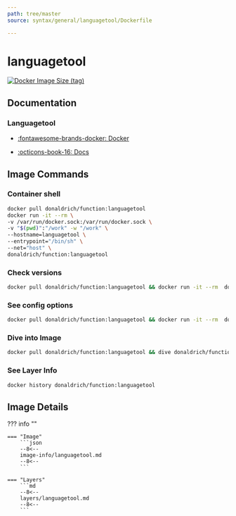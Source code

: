 ```yaml
---
path: tree/master
source: syntax/general/languagetool/Dockerfile

---
```


# languagetool

[![Docker Image Size (tag)](https://img.shields.io/docker/image-size/donaldrich/function/languagetool?color=blue&label=donaldrich/function:languagetool&logo=docker&style=flat-square)](https://hub.docker.com/r/donaldrich/function/languagetool)

## Documentation

### Languagetool

* [:fontawesome-brands-docker: Docker](https://hub.docker.com/r/silviof/docker-languagetool)

* [:octicons-book-16: Docs](https://www.languagetool.org)

## Image Commands

### Container shell

```sh
docker pull donaldrich/function:languagetool
docker run -it --rm \
-v /var/run/docker.sock:/var/run/docker.sock \
-v "$(pwd)":"/work" -w "/work" \
--hostname=languagetool \
--entrypoint="/bin/sh" \
--net="host" \
donaldrich/function:languagetool
```

### Check versions

```sh
docker pull donaldrich/function:languagetool && docker run -it --rm  donaldrich/function:languagetool validate
```

### See config options

```sh
docker pull donaldrich/function:languagetool && docker run -it --rm  donaldrich/function:languagetool help
```

### Dive into Image

```sh
docker pull donaldrich/function:languagetool && dive donaldrich/function:languagetool
```

### See Layer Info

```sh
docker history donaldrich/function:languagetool
```

## Image Details

??? info ""

    === "Image"
        ```json
        --8<--
        image-info/languagetool.md
        --8<--
        ```

    === "Layers"
        ```md
        --8<--
        layers/languagetool.md
        --8<--
        ```
